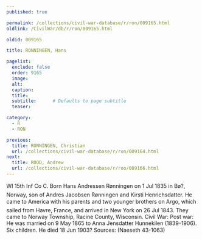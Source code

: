 ```yaml
---
published: true

permalink: /collections/civil-war-database/r/ron/009165.html
oldlink: /CivilWar/db/r/ron/009165.html

oldid: 009165

title: RONNINGEN, Hans

pagelist:
  exclude: false
  order: 9165
  image: 
  alt:
  caption:
  title:
  subtitle:      # Defaults to page subtitle
  teaser:

category: 
  - R 
  - RON

previous:
  title: RONNINGEN, Christian
  url: /collections/civil-war-database/r/ron/009164.html  
next:
  title: ROOD, Andrew
  url: /collections/civil-war-database/r/roo/009166.html   
---
```

WI 15th Inf Co C. Born &#147;Hans Andressen R&oslash;nningen&#148; on 1 Jul 1835 in B&oslash;?, Norway, son of Andres Jacobsen R&oslash;nningen and Kirsti Henrichsdatter. He came to America with his parents and two younger brothers on &#147;Argo&#148;, which sailed from Havre, France, and arrived in New York on 26 Jul 1843. They came to Norway Township, Racine County, Wisconsin. Civil War: Post war: He was married on 9 May 1865 to Anna Jensdatter Hunnekilen (1839-1906). Six children. He died 18 Jun 1903? Sources: (Naeseth &#146;43-1063)